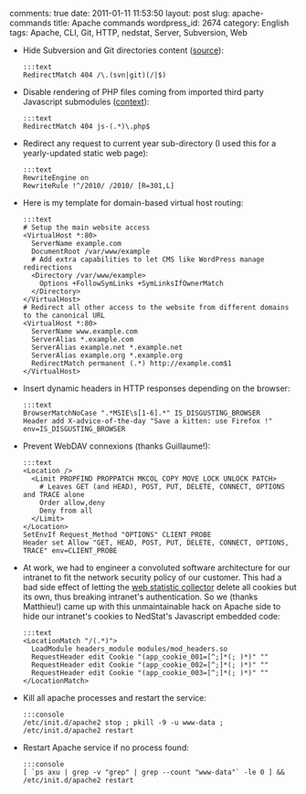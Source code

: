 comments: true
date: 2011-01-11 11:53:50
layout: post
slug: apache-commands
title: Apache commands
wordpress_id: 2674
category: English
tags: Apache, CLI, Git, HTTP, nedstat, Server, Subversion, Web

  * Hide Subversion and Git directories content ([source](http://news.ycombinator.com/item?id=839016)):

        :::text
        RedirectMatch 404 /\.(svn|git)(/|$)

  * Disable rendering of PHP files coming from imported third party Javascript submodules ([context](https://github.com/kdeldycke/cool-cavemen-k2-theme/blob/master/.htaccess)):

        :::text
        RedirectMatch 404 js-(.*)\.php$

  * Redirect any request to current year sub-directory (I used this for a yearly-updated static web page):

        :::text
        RewriteEngine on
        RewriteRule !^/2010/ /2010/ [R=301,L]

  * Here is my template for domain-based virtual host routing:

        :::text
        # Setup the main website access
        <VirtualHost *:80>
          ServerName example.com
          DocumentRoot /var/www/example
          # Add extra capabilities to let CMS like WordPress manage redirections
          <Directory /var/www/example>
            Options +FollowSymLinks +SymLinksIfOwnerMatch
          </Directory>
        </VirtualHost>
        # Redirect all other access to the website from different domains to the canonical URL
        <VirtualHost *:80>
          ServerName www.example.com
          ServerAlias *.example.com
          ServerAlias example.net *.example.net
          ServerAlias example.org *.example.org
          RedirectMatch permanent (.*) http://example.com$1
        </VirtualHost>

  * Insert dynamic headers in HTTP responses depending on the browser:

        :::text
        BrowserMatchNoCase ".*MSIE\s[1-6].*" IS_DISGUSTING_BROWSER
        Header add X-advice-of-the-day "Save a kitten: use Firefox !" env=IS_DISGUSTING_BROWSER

  * Prevent WebDAV connexions (thanks Guillaume!):

        :::text
        <Location />
          <Limit PROPFIND PROPPATCH MKCOL COPY MOVE LOCK UNLOCK PATCH>
            # Leaves GET (and HEAD), POST, PUT, DELETE, CONNECT, OPTIONS and TRACE alone
            Order allow,deny
            Deny from all
          </Limit>
        </Location>
        SetEnvIf Request_Method "OPTIONS" CLIENT_PROBE
        Header set Allow "GET, HEAD, POST, PUT, DELETE, CONNECT, OPTIONS, TRACE" env=CLIENT_PROBE

  * At work, we had to engineer a convoluted software architecture for our intranet to fit the network security policy of our customer. This had a bad side effect of letting the [web statistic collector](http://www.nedstat.com) delete all cookies but its own, thus breaking intranet's authentication. So we (thanks Matthieu!) came up with this unmaintainable hack on Apache side to hide our intranet's cookies to NedStat's Javascript embedded code:

        :::text
        <LocationMatch "/(.*)">
          LoadModule headers_module modules/mod_headers.so
          RequestHeader edit Cookie "(app_cookie_001=[^;]*(; )*)" ""
          RequestHeader edit Cookie "(app_cookie_002=[^;]*(; )*)" ""
          RequestHeader edit Cookie "(app_cookie_003=[^;]*(; )*)" ""
        </LocationMatch>

  * Kill all apache processes and restart the service:

        :::console
        /etc/init.d/apache2 stop ; pkill -9 -u www-data ; /etc/init.d/apache2 restart

  * Restart Apache service if no process found:

        :::console
        [ `ps axu | grep -v "grep" | grep --count "www-data"` -le 0 ] && /etc/init.d/apache2 restart

